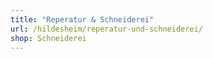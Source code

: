 ```yaml
---
title: "Reperatur & Schneiderei"
url: /hildesheim/reperatur-und-schneiderei/
shop: Schneiderei
---
```

